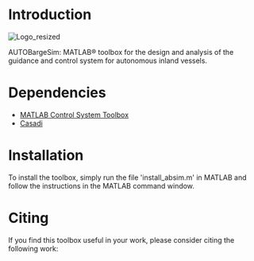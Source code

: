 # Introduction

![Logo_resized](https://github.com/user-attachments/assets/31253873-fb79-4d7e-acc0-55a9efa3b95d)

AUTOBargeSim: MATLAB® toolbox for the design and analysis of the guidance and control system for autonomous inland vessels.

# Dependencies

- [MATLAB Control System Toolbox](https://www.mathworks.com/products/control.html)
- [Casadi](https://web.casadi.org/)

# Installation

To install the toolbox, simply run the file 'install_absim.m' in MATLAB and follow the instructions in the MATLAB command window.

# Citing

If you find this toolbox useful in your work, please consider citing the following work:
